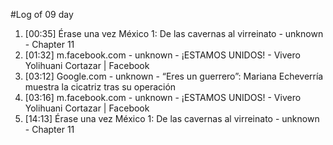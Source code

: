 #Log of 09 day

1. [00:35] Érase una vez México 1: De las cavernas al virreinato - unknown - Chapter 11
1. [01:32] m.facebook.com - unknown - ¡ESTAMOS UNIDOS! - Vivero Yolihuani Cortazar | Facebook
1. [03:12] Google.com - unknown - “Eres un guerrero”: Mariana Echeverría muestra la cicatriz tras su operación
1. [03:16] m.facebook.com - unknown - ¡ESTAMOS UNIDOS! - Vivero Yolihuani Cortazar | Facebook
1. [14:13] Érase una vez México 1: De las cavernas al virreinato - unknown - Chapter 11
